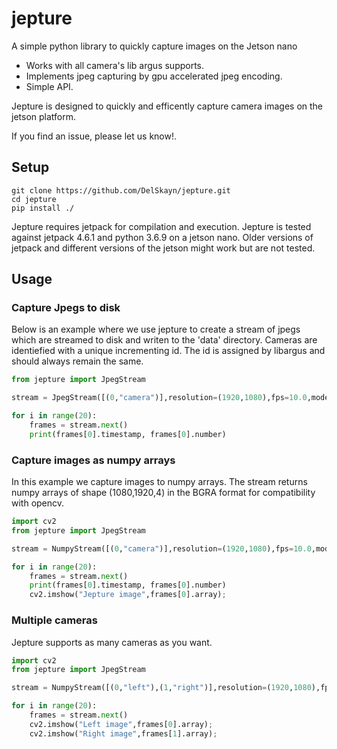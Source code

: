 # jepture
A simple python library to quickly capture images on the Jetson nano

- Works with all camera's lib argus supports.
- Implements jpeg capturing by gpu accelerated jpeg encoding.
- Simple API.

Jepture is designed to quickly and efficently capture camera images on the jetson platform.

If you find an issue, please let us know!.

Setup
-----

```
git clone https://github.com/DelSkayn/jepture.git
cd jepture
pip install ./
```

Jepture requires jetpack for compilation and execution. 
Jepture is tested against jetpack 4.6.1 and python 3.6.9 on a jetson nano. 
Older versions of jetpack and different versions of the jetson might work but are not tested.

Usage
-----

### Capture Jpegs to disk
Below is an example where we use jepture to create a stream of jpegs which are streamed to disk and writen to the 'data' directory.
Cameras are identiefied with a unique incrementing id. The id is assigned by libargus and should always remain the same.
```python
from jepture import JpegStream

stream = JpegStream([(0,"camera")],resolution=(1920,1080),fps=10.0,mode=None,data_dir="./data")

for i in range(20):
    frames = stream.next()
    print(frames[0].timestamp, frames[0].number)
```

### Capture images as numpy arrays 

In this example we capture images to numpy arrays. The stream returns numpy arrays of shape (1080,1920,4) in the 
BGRA format for compatibility with opencv.
```python
import cv2
from jepture import JpegStream

stream = NumpyStream([(0,"camera")],resolution=(1920,1080),fps=10.0,mode=None)

for i in range(20):
    frames = stream.next()
    print(frames[0].timestamp, frames[0].number)
    cv2.imshow("Jepture image",frames[0].array);
```

### Multiple cameras

Jepture supports as many cameras as you want. 
```python
import cv2
from jepture import JpegStream

stream = NumpyStream([(0,"left"),(1,"right")],resolution=(1920,1080),fps=3.0,mode=None)

for i in range(20):
    frames = stream.next()
    cv2.imshow("Left image",frames[0].array);
    cv2.imshow("Right image",frames[1].array);
```
